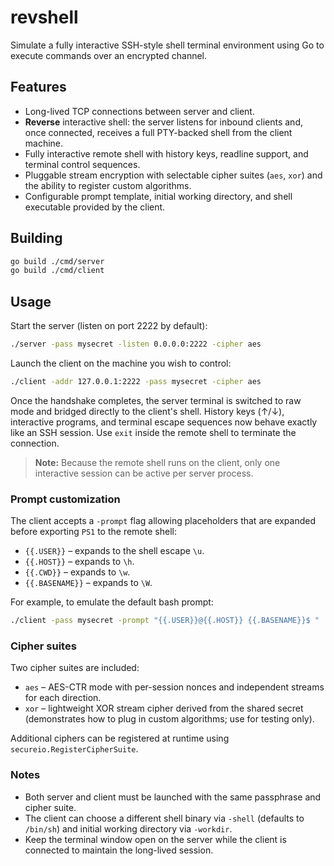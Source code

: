 # revshell

Simulate a fully interactive SSH-style shell terminal environment using Go to execute commands over an encrypted channel.

## Features

- Long-lived TCP connections between server and client.
- **Reverse** interactive shell: the server listens for inbound clients and, once connected, receives a full PTY-backed shell from the client machine.
- Fully interactive remote shell with history keys, readline support, and terminal control sequences.
- Pluggable stream encryption with selectable cipher suites (`aes`, `xor`) and the ability to register custom algorithms.
- Configurable prompt template, initial working directory, and shell executable provided by the client.

## Building

```bash
go build ./cmd/server
go build ./cmd/client
```

## Usage

Start the server (listen on port 2222 by default):

```bash
./server -pass mysecret -listen 0.0.0.0:2222 -cipher aes
```

Launch the client on the machine you wish to control:

```bash
./client -addr 127.0.0.1:2222 -pass mysecret -cipher aes
```

Once the handshake completes, the server terminal is switched to raw mode and bridged directly to the client's shell. History keys (↑/↓), interactive programs, and terminal escape sequences now behave exactly like an SSH session. Use `exit` inside the remote shell to terminate the connection.

> **Note:** Because the remote shell runs on the client, only one interactive session can be active per server process.

### Prompt customization

The client accepts a `-prompt` flag allowing placeholders that are expanded before exporting `PS1` to the remote shell:

- `{{.USER}}` – expands to the shell escape `\u`.
- `{{.HOST}}` – expands to `\h`.
- `{{.CWD}}` – expands to `\w`.
- `{{.BASENAME}}` – expands to `\W`.

For example, to emulate the default bash prompt:

```bash
./client -pass mysecret -prompt "{{.USER}}@{{.HOST}} {{.BASENAME}}$ "
```

### Cipher suites

Two cipher suites are included:

- `aes` – AES-CTR mode with per-session nonces and independent streams for each direction.
- `xor` – lightweight XOR stream cipher derived from the shared secret (demonstrates how to plug in custom algorithms; use for testing only).

Additional ciphers can be registered at runtime using `secureio.RegisterCipherSuite`.

### Notes

- Both server and client must be launched with the same passphrase and cipher suite.
- The client can choose a different shell binary via `-shell` (defaults to `/bin/sh`) and initial working directory via `-workdir`.
- Keep the terminal window open on the server while the client is connected to maintain the long-lived session.
